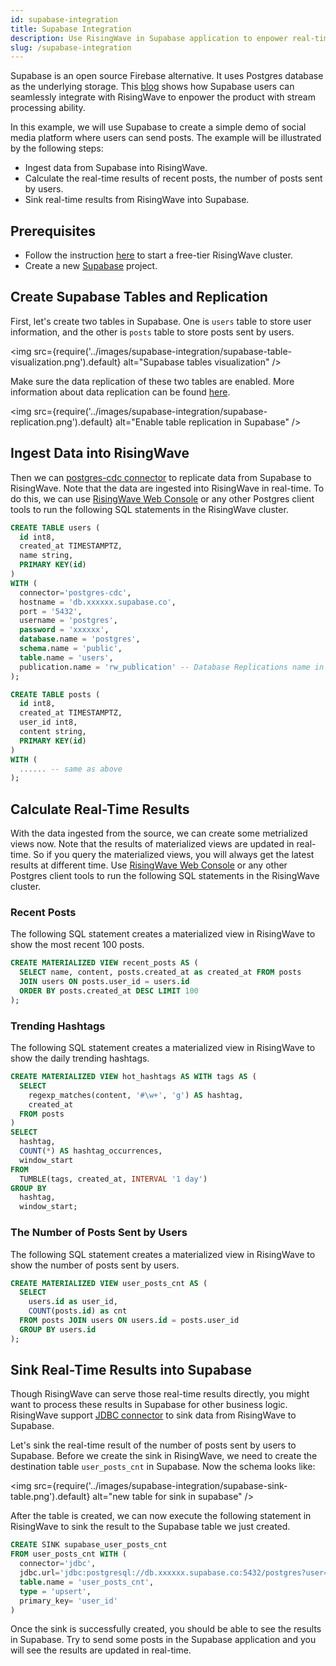 ```yaml
---
id: supabase-integration
title: Supabase Integration
description: Use RisingWave in Supabase application to enpower real-time data processing. 
slug: /supabase-integration
---
```

<head>
  <link rel="canonical" href="https://docs.risingwave.com/docs/current/supabase-integration/" />
</head>

Supabase is an open source Firebase alternative. It uses Postgres database as the underlying storage. This [blog](https://www.risingwave.com/blog/unleash-the-true-power-of-supabase-realtime-with-risingwave/) shows how Supabase users can seamlessly integrate with RisingWave to enpower the product with stream processing ability. 

In this example, we will use Supabase to create a simple demo of social media platform where users can send posts. The example will be illustrated by
the following steps:

* Ingest data from Supabase into RisingWave.
* Calculate the real-time results of recent posts, the number of posts sent by users.
* Sink real-time results from RisingWave into Supabase.

## Prerequisites

* Follow the instruction [here](https://docs.risingwave.com/cloud/quickstart/) to start a free-tier RisingWave cluster. 
* Create a new [Supabase](https://supabase.com/docs/guides/getting-started) project.

## Create Supabase Tables and Replication

First, let's create two tables in Supabase. One is `users` table to store user information, and the other is `posts` table to store posts sent by users.

<img
  src={require('../images/supabase-integration/supabase-table-visualization.png').default}
  alt="Supabase tables visualization"
/>

Make sure the data replication of these two tables are enabled. More information about data replication can be found [here](https://supabase.com/docs/guides/database/replication).

<img
  src={require('../images/supabase-integration/supabase-replication.png').default}
  alt="Enable table replication in Supabase"
/>

## Ingest Data into RisingWave
Then we can [postgres-cdc connector](https://docs.risingwave.com/docs/1.1/ingest-from-postgres-cdc/) to replicate data from Supabase to RisingWave. 
Note that the data are ingested into RisingWave in real-time. To do this, we can use [RisingWave Web Console](https://docs.risingwave.com/cloud/console-overview/) or any other Postgres client tools to run the following SQL statements in the RisingWave cluster.
```sql
CREATE TABLE users (
  id int8,
  created_at TIMESTAMPTZ, 
  name string,
  PRIMARY KEY(id)
) 
WITH (
  connector='postgres-cdc',
  hostname = 'db.xxxxxx.supabase.co',
  port = '5432',
  username = 'postgres',
  password = 'xxxxxx',
  database.name = 'postgres',
  schema.name = 'public',
  table.name = 'users',
  publication.name = 'rw_publication' -- Database Replications name in Supabase
);

CREATE TABLE posts (
  id int8,
  created_at TIMESTAMPTZ, 
  user_id int8,
  content string,
  PRIMARY KEY(id)
) 
WITH (
  ...... -- same as above
);
```

## Calculate Real-Time Results
With the data ingested from the source, we can create some metrialized views now. 
Note that the results of materialized views are updated in real-time. 
So if you query the materialized views, you will always get the latest results at different time.
Use [RisingWave Web Console](https://docs.risingwave.com/cloud/console-overview/) or any other Postgres client tools to run the following SQL statements in the RisingWave cluster.

### Recent Posts
The following SQL statement creates a materialized view in RisingWave to show the most recent 100 posts.
```sql
CREATE MATERIALIZED VIEW recent_posts AS (
  SELECT name, content, posts.created_at as created_at FROM posts 
  JOIN users ON posts.user_id = users.id
  ORDER BY posts.created_at DESC LIMIT 100
);
```

### Trending Hashtags
The following SQL statement creates a materialized view in RisingWave to show the daily trending hashtags.
```sql
CREATE MATERIALIZED VIEW hot_hashtags AS WITH tags AS (
  SELECT
    regexp_matches(content, '#\w+', 'g') AS hashtag,
    created_at
  FROM posts
)
SELECT
  hashtag,
  COUNT(*) AS hashtag_occurrences,
  window_start
FROM
  TUMBLE(tags, created_at, INTERVAL '1 day')
GROUP BY
  hashtag,
  window_start;
```

### The Number of Posts Sent by Users
The following SQL statement creates a materialized view in RisingWave to show the number of posts sent by users.
```sql
CREATE MATERIALIZED VIEW user_posts_cnt AS (
  SELECT 
    users.id as user_id,
    COUNT(posts.id) as cnt 
  FROM posts JOIN users ON users.id = posts.user_id
  GROUP BY users.id
);
```

## Sink Real-Time Results into Supabase
Though RisingWave can serve those real-time results directly, you might want to process these results in Supabase for other business logic. 
RisingWave support [JDBC connector](https://docs.risingwave.com/docs/1.1/sink-to-postgres/) to sink data from RisingWave to Supabase.

Let's sink the real-time result of the number of posts sent by users to Supabase. 
Before we create the sink in RisingWave, we need to create the destination table `user_posts_cnt` in Supabase. Now the schema looks like:

<img
  src={require('../images/supabase-integration/supabase-sink-table.png').default}
  alt="new table for sink in supabase"
/>

After the table is created, we can now execute the following statement in RisingWave to sink the result to the Supabase table we just created.
```sql
CREATE SINK supabase_user_posts_cnt 
FROM user_posts_cnt WITH (
  connector='jdbc',
  jdbc.url='jdbc:postgresql://db.xxxxxx.supabase.co:5432/postgres?user=postgres&password=xxxxxx',
  table.name = 'user_posts_cnt',
  type = 'upsert',
  primary_key= 'user_id'
)
```
Once the sink is successfully created, you should be able to see the results in Supabase. Try to send some posts in the Supabase application and you will see the results are updated in real-time.
